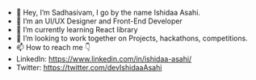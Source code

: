 - 👋 Hey, I’m Sadhasivam, I go by the name Ishidaa Asahi.
- 👀 I’m an UI/UX Designer and Front-End Developer
- 🌱 I’m currently learning React library
- 💞️ I’m looking to work together on Projects, hackathons, competitions.
- 📫 How to reach me 👇
- LinkedIn: https://www.linkedin.com/in/ishidaa-asahi/
- Twitter: https://twitter.com/devIshidaaAsahi
<!---
starksiv/starksiv is a ✨ special ✨ repository because its `README.md` (this file) appears on your GitHub profile.
You can click the Preview link to take a look at your changes.
--->
